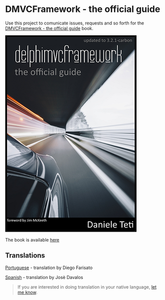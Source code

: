 # DMVCFramework - the official guide

Use this project to comunicate issues, requests and so forth for the [DMVCFramework -  the official guide](https://leanpub.com/delphimvcframework) book.

![](https://raw.githubusercontent.com/danieleteti/delphimvcframework/master/docs/logoproject/dmvcframework_the_official_guide_very_small.png)

The book is available [here](https://leanpub.com/delphimvcframework)

## Translations

[Portuguese](https://leanpub.com/delphimvcframework-br) - translation by Diego Farisato

[Spanish](https://leanpub.com/delphimvcframework-es) - translation by Josè Davalos


> If you are interested in doing translation in your native language, [let me know](mailto:d.teti@bittime.it).
